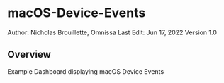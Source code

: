 # macOS-Device-Events

Author: Nicholas Brouillette, Omnissa
Last Edit: Jun 17, 2022
Version 1.0  

## Overview
<!-- Summary Start -->
Example Dashboard displaying macOS Device Events
<!-- Summary End -->

